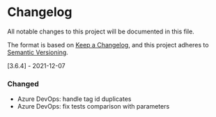 # Changelog
All notable changes to this project will be documented in this file.

The format is based on [Keep a Changelog](https://keepachangelog.com/en/1.0.0/),
and this project adheres to [Semantic Versioning](https://semver.org/spec/v2.0.0.html).

[3.6.4] - 2021-12-07
### Changed
- Azure DevOps: handle tag id duplicates
- Azure DevOps: fix tests comparison with parameters 